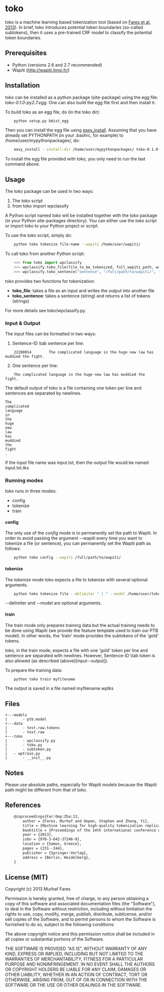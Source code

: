 toko
========

toko is a machine learning based tokenization tool (based on [Fares et
al. 2013](http://link.springer.com/chapter/10.1007%2F978-3-642-37247-6_19)).
In brief, toko introduces potential token boundaries (so-called
subtokens), then it uses a pre-trained CRF model to classify the
potential token boundaries.

Prerequisites
--------------

* Python (versions 2.6 and 2.7 recommended)
* Wapiti (http://wapiti.limsi.fr/)


Installation
--------------
toko can be installed as a python package (site-package) using the egg
file: *toko-0.1.0-py2.7.egg*.
One can also build the egg file first and then install it.

To build toko as an egg file, do (in the toko dir):
```sh
    python setup.py bdist_egg
```

Then you can install the egg file using [easy_install](http://peak.telecommunity.com/DevCenter/EasyInstall). 
Assuming that you have already set PYTHONPATH (in your .bashrc, for
example) to /home/user/mypythonpackages/, do:

```sh
    easy_install --install-dir /home/user/mypythonpackages/ toko-0.1.0-py2.7.egg
```
To install the egg file provided with toko, you only need to run the last command above.


Usage
------------
The toko package can be used in two ways:

1. The *toko* script
2. from toko import wpclassify


A Python script named *toko* will be installed together with the toko
package (in your Python site-packages directory).
You can either use the *toko* script or import toko to your Python
project or script.

To use the *toko* script, simply do:
```sh
    python toko tokenize file-name --wapiti /home/user/wapiti/
```

To call toko from another Python script:
```python
    >>> from toko import wpclassify
    >>> wpclassify.toko_file(file_to_be_tokenized, full_wapiti_path, wapiti_model, delimiter)
    >>> wpclassify.toko_sentence("sentence", "/full/path/to/wapiti/", "/full/path/to/wapiti/model/ptb.model")
```
toko provides two functions for tokenization:
*   __toko_file__:  takes a file as an input and writes the output into another file
*   __toko_sentence__: takes a sentence (string) and returns a list of tokens (strings) 

For more details see toko/wpclassify.py.



### Input & Output
The input files can be formatted in two ways:

1. Sentence-ID \tab sentence per line:
```
    22200014        The complicated language in the huge new law has muddied the fight.
```

2. One sentence per line:
```
    The complicated language in the huge new law has muddied the fight.
```

The default output of toko is a file containing one token per line and sentences are separated by newlines.

```
The
complicated
language
in
the
huge
new
law
has
muddied
the
fight
.

```

If the input file name was input.txt, then the output file would be
named input.txt.tks


### Running modes

toko runs in three modes:

*  config 
*  tokenize 
*  train

#### config
The only use of the *config* mode is to permanently set the path to
Wapiti.
In order to avoid passing the argument --wapiti every time you want to
tokenize a file (or sentence), you can permanently set the Wapiti path
as follows:
```sh
    python toko config --wapiti /full/path/to/wapiti/
```



#### tokenize

The *tokenize* mode toko expects a file to tokenize with several optional
arguments.
```sh
    python toko tokenize file --delimiter " | " --model /home/user/toko/models/ptb.model
```

--delimiter and --model are optional arguments.

#### train
The train mode only prepares training data but the actual training
needs to be done using Wapiti (we provide the feature template used to
train our PTB model). In other words, the 'train' mode provides the
subtokens of the 'gold' tokens.

toko, in the train mode, expects a file with one 'gold' token per line
and sentence are separated with newlines. However, Sentence-ID \tab
token is also allowed (as described (above)[input--output]).

To prepare the training data:
```sh
	python toko train myfilename
```

The output is saved in a file named myfilename.wptks

Files
------------
```
+---models
|       - ptb.model
+---data
|       - test.raw.tokens
|       - test.raw
+---toko
|       - wpclassify.py
|       - toko.py
|       - subtoken.py
|	- wptrain.py
|       - __init__.py
```



Notes
----------
Please use absolute paths, especially for Wapiti
models because the Wapiti path might be different from that of toko.


References
----------

```LaTeX
    @inproceedings{Far:Oep:Zha:13,
        author = {Fares, Murhaf and Oepen, Stephan and Zhang, Yi},
        title = {Machine learning for high-quality tokenization replicating variable tokenization schemes},
        booktitle = {Proceedings of the 14th international conference on Computational Linguistics and Intelligent Text Processing - Volume Part I},
        year = {2013},
        isbn = {978-3-642-37246-9},
        location = {Samos, Greece},
        pages = {231--244}, 
        publisher = {Springer-Verlag},
        address = {Berlin, Heidelberg},
    }
```


License (MIT)
--------------

Copyright (c) 2013 Murhaf Fares

Permission is hereby granted, free of charge, to any person obtaining a copy
of this software and associated documentation files (the "Software"), to deal
in the Software without restriction, including without limitation the rights
to use, copy, modify, merge, publish, distribute, sublicense, and/or sell
copies of the Software, and to permit persons to whom the Software is
furnished to do so, subject to the following conditions:

The above copyright notice and this permission notice shall be included in
all copies or substantial portions of the Software.

THE SOFTWARE IS PROVIDED "AS IS", WITHOUT WARRANTY OF ANY KIND, EXPRESS OR
IMPLIED, INCLUDING BUT NOT LIMITED TO THE WARRANTIES OF MERCHANTABILITY,
FITNESS FOR A PARTICULAR PURPOSE AND NONINFRINGEMENT. IN NO EVENT SHALL THE
AUTHORS OR COPYRIGHT HOLDERS BE LIABLE FOR ANY CLAIM, DAMAGES OR OTHER
LIABILITY, WHETHER IN AN ACTION OF CONTRACT, TORT OR OTHERWISE, ARISING FROM,
OUT OF OR IN CONNECTION WITH THE SOFTWARE OR THE USE OR OTHER DEALINGS IN
THE SOFTWARE.
